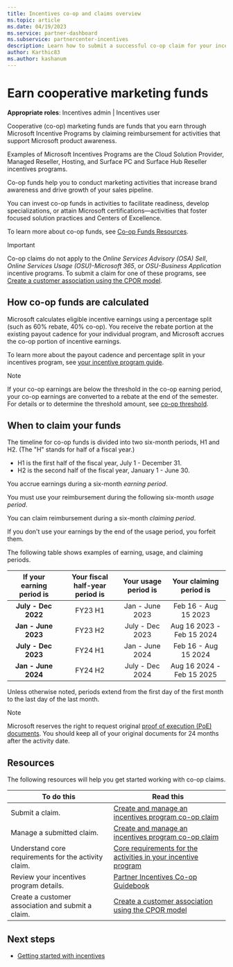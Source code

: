 ```yaml
---
title: Incentives co-op and claims overview
ms.topic: article
ms.date: 04/19/2023
ms.service: partner-dashboard
ms.subservice: partnercenter-incentives
description: Learn how to submit a successful co-op claim for your incentives by organizing the proper documentation, invoices, statements, and proof of execution.
author: Karthic83
ms.author: kashanum
---
```


# Earn cooperative marketing funds

**Appropriate roles**: Incentives admin | Incentives user

Cooperative (co-op) marketing  funds are funds that you earn through Microsoft Incentive Programs by claiming reimbursement for activities that support Microsoft product awareness.

Examples of Microsoft Incentives Programs are the Cloud Solution Provider, Managed Reseller, Hosting, and Surface PC and Surface Hub Reseller incentives programs.

Co-op funds help you to conduct marketing activities that increase brand awareness and drive growth of your sales pipeline.

You can invest co-op funds in activities to facilitate readiness, develop specializations, or attain Microsoft certifications—activities that foster focused solution practices and Centers of Excellence.

To learn more about co-op funds, see [Co-op Funds Resources](https://partner.microsoft.com/asset/collection/co-op-funds-resources#/).

> [!IMPORTANT]
>Co-op claims do not apply to the *Online Services Advisory (OSA) Sell*, *Online Services Usage (OSU)-Microsoft 365*, or *OSU-Business Application* incentive programs. To submit a claim for one of these programs, see [Create a customer association using the CPOR model](submit-osa-claim.md).

## How co-op funds are calculated

Microsoft calculates eligible incentive earnings using a percentage split (such as 60% rebate, 40% co-op). You receive the rebate portion at the existing payout cadence for your individual program, and Microsoft accrues the co-op portion of incentive earnings.

To learn more about the payout cadence and percentage split in your incentives program, see [your incentive program guide](https://partner.microsoft.com/membership/partner-incentives).

> [!NOTE]
> If your co-op earnings are below the threshold in the co-op earning period, your co-op earnings are converted to a rebate at the end of the semester. For details or to determine the threshold amount, see [co-op threshold](claims-threshold.md).

## When to claim your funds

The timeline for co-op funds is divided into two six-month periods, H1 and H2. (The "H" stands for half of a fiscal year.)

- H1 is the first half of the fiscal year, July 1 - December 31.
- H2 is the second half of the fiscal year, January 1 - June 30.

You accrue earnings during a six-month *earning period*.

You must use your reimbursement during the following six-month *usage period*.

You can claim reimbursement during a six-month *claiming period*.

If you don't use your earnings by the end of the usage period, you forfeit them.

The following table shows examples of earning, usage, and claiming periods.

|  If your earning period is  |Your fiscal half-year period is  |  Your usage period is  |  Your claiming period is  |
| :-----------: | :-----------: | :-----------: | :-----------: |
|**July - Dec 2022**| FY23 H1  |  Jan - June 2023  |  Feb 16 - Aug 15 2023  |
|**Jan - June 2023** |  FY23 H2  |  July - Dec 2023  |  Aug 16 2023 - Feb 15 2024  |
|**July - Dec 2023**|  FY24 H1  |  Jan - June 2024  |  Feb 16 - Aug 15 2024  |
|**Jan - June 2024** |  FY24 H2  |  July - Dec 2024  |  Aug 16 2024 - Feb 15 2025  |

Unless otherwise noted, periods extend from the first day of the first month to the last day of the last month.

> [!NOTE]
> Microsoft reserves the right to request original [proof of execution (PoE) documents](incentives-prepare-your-proof-of-execution.md). You should keep all of your original documents for 24 months after the activity date.

## Resources

The following resources will help you get started working with co-op claims.

| To do this | Read this |
| ------ | ----------- |
| Submit a claim. |  [Create and manage an incentives program co-op claim](create-incentives-claims.md)  |
| Manage a submitted claim. | [Create and manage an incentives program co-op claim](create-incentives-claims.md)    |
| Understand core requirements for the activity claim. | [Core requirements for the activities in your incentive program](core-requirements.md)   |
| Review your incentives program details. | [Partner Incentives Co-op Guidebook](https://assetsprod.microsoft.com/mpn/fy22-co-op-guidebook.pdf)  |
| Create a customer association and submit a claim. | [Create a customer association using the CPOR model](submit-osa-claim.md)   |

## Next steps

- [Getting started with incentives](incentives-get-started-intro.md)
